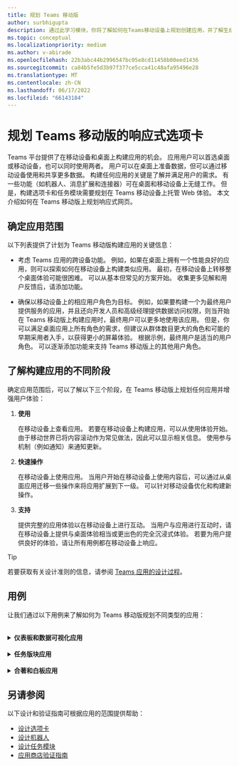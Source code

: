 ```yaml
---
title: 规划 Teams 移动版
author: surbhigupta
description: 通过此学习模块，你将了解如何在Teams移动设备上规划创建应用，并了解生成应用的不同阶段。
ms.topic: conceptual
ms.localizationpriority: medium
ms.author: v-abirade
ms.openlocfilehash: 22b3abc44b2996547bc05e8cd11458b00eed1436
ms.sourcegitcommit: ca84b5fe5d3b97f377ce5cca41c48afa95496e28
ms.translationtype: MT
ms.contentlocale: zh-CN
ms.lasthandoff: 06/17/2022
ms.locfileid: "66143184"
---
```

# <a name="plan-responsive-tabs-for-teams-mobile"></a>规划 Teams 移动版的响应式选项卡

 Teams 平台提供了在移动设备和桌面上构建应用的机会。 应用用户可以首选桌面或移动设备，也可以同时使用两者。 用户可以在桌面上准备数据，但可以通过移动设备使用和共享更多数据。 构建任何应用的关键是了解并满足用户的需求。 有一些功能（如机器人、消息扩展和连接器）可在桌面和移动设备上无缝工作。 但是，构建选项卡和任务模块需要规划在 Teams 移动设备上托管 Web 体验。 本文介绍如何在 Teams 移动版上规划响应式网页。

## <a name="identify-apps-scope"></a>确定应用范围

以下列表提供了计划为 Teams 移动版构建应用的关键信息：

* 考虑 Teams 应用的跨设备功能。 例如，如果在桌面上拥有一个性能良好的应用，则可以探索如何在移动设备上构建类似应用。 最初，在移动设备上转移整个桌面体验可能很困难。 可以从基本但常见的方案开始。 收集更多见解和用户反馈后，请添加功能。

* 确保以移动设备上的相应用户角色为目标。 例如，如果要构建一个为最终用户提供服务的应用，并且还向开发人员和高级经理提供数据访问权限，则当开始在 Teams 移动版上构建应用时，最终用户可以更多地使用该应用。 但是，你可以满足桌面应用上所有角色的需求，但建议从群体数目更大的角色和可能的早期采用者入手，以获得更小的屏幕体验。 根据示例，最终用户是适当的用户角色。 可以逐渐添加功能来支持 Teams 移动版上的其他用户角色。

## <a name="understand-different-stages-to-build-apps"></a>了解构建应用的不同阶段

确定应用范围后，可以了解以下三个阶段，在 Teams 移动版上规划任何应用并增强用户体验：

1. **使用**

   在移动设备上查看应用。 若要在移动设备上构建应用，可以从使用体验开始。 由于移动世界已将内容滚动作为常见做法，因此可以显示相关信息。 使用参与机制（例如通知）来通知更新。

2. **快速操作**

   在移动设备上使用应用。 当用户开始在移动设备上使用内容后，可以通过从桌面应用迁移一些操作来将应用扩展到下一级。 可以针对移动设备优化和构建新操作。

3. **支持**

   提供完整的应用体验以在移动设备上进行互动。 当用户与应用进行互动时，请在移动设备上提供与桌面体验相当或更出色的完全沉浸式体验。 若要为用户提供良好的体验，请让所有用例都在移动设备上响应。

> [!TIP]
> 若要获取有关设计准则的信息，请参阅 [Teams 应用的设计过程](design-teams-app-process.md)。

## <a name="use-cases"></a>用例

让我们通过以下用例来了解如何为 Teams 移动版规划不同类型的应用：

<br>

<details>

<summary><b>仪表板和数据可视化应用</b></summary>

可以了解如何在 Teams 移动平台上规划仪表板和数据可视化应用的响应式选项卡。

使用：

在第一阶段，可以实现最基本的使用体验来查看数据。 域中任何应用的目的都是以可视化效果形式显示数据。 在应用中，可以在桌面上显示最近查看的可视化效果，或显示用户所有授权图表的列表。 在桌面上创建仪表板后，用户可以使用移动设备访问信息。 可以将用户选择的任何图表的详细视图显示为选项卡中的扩展视图，也可以使用任务模块显示。

可以显示以下信息：

* 仪表板和摘要。
* 数据视觉对象、地图和信息图。
* 图表、图形和表。

![仪表板和数据可视化应用使用情况](../../assets/images/app-fundamentals/dashboarding-and-data-visualization-apps-consumption.png)

快速操作：

在第二阶段，用户可以使用桌面体验中的现有图表和视觉对象。 可以引入以下操作：

* 搜索内容。
* 筛选数据。
* 创建书签。

![仪表板和数据可视化应用快速操作](../../assets/images/app-fundamentals/dashboarding-and-data-visualization-apps-quick-actions.png)

启用：

在第三阶段，用户可以从头开始创建内容，例如图表和图形。 确保为移动设备引入应用中的所有功能。 例如，可以使用任务模块帮助访问特定数据项以及详细视图。

可以向用户提供以下访问权限：

* 修改标题和说明。
* 插入数据项以创建可视化效果。
* 在频道或群聊中共享可视化效果。

![仪表板和数据可视化应用启用](../../assets/images/app-fundamentals/dashboarding-and-data-visualization-apps-enablement.png)

<br>

</details>

<br>

<details>

<summary><b>任务版块应用</b></summary>

可以了解如何在 Teams 移动平台上为任务版块应用规划响应式选项卡。

使用：

在第一阶段中，应用可以在垂直堆栈中向用户显示任务列表。 如果有多个类别的任务，例如“**建议**”、“**活动**”和“**已关闭**”，则提供筛选器安来显示分组任务或作为标头来查看分组任务。

![任务版块应用使用](../../assets/images/app-fundamentals/taskboarding-apps-consumption.png)

快速操作：

在第二个阶段，可以向用户提供以下应用访问权限：

* 使用必需字段创建任务或项，以减少用户的认知负载。
* 更改板类型或视图。
* 通过展开视图来查看任务。
* 使用任务模块查看详细视图。
* 将任务移到不同的类别中。
* 通过电子邮件和活动源在聊天和频道中共享相关任务。

![任务版块应用快速操作](../../assets/images/app-fundamentals/taskboarding-apps-quick-actions.png)

启用：

在第三阶段，可以让用户体验以下活动：

* 添加新项目和板。
* 添加和修改不同的类别，例如 **“建议**”、“ **活动”** 和“ **已关闭**”。
* 为注释、附件和其他复杂功能配置任务。

![任务板块应用启用](../../assets/images/app-fundamentals/taskboarding-apps-enablement.png)
<br>

</details>

<br>

<details>

<summary><b>合著和白板应用</b></summary>

可以了解如何在 Teams 移动平台上为合著和白板应用规划响应式选项卡。

使用：

在第一阶段，可以考虑使用桌面体验来显示应用中的内容和资产。  可以显示以下功能：

* 批注或反馈。
* 放大或缩小。
* 挂起文档的当前阶段或进度。

![合著和白板应用使用](../../assets/images/app-fundamentals/coauthoring-and-whiteboarding-apps-consumption.png)

快速操作:

在第二个阶段，可以引入以下操作：

* 创建用于协作的新板或用于签名的新文档。
* 在内部以及与来宾共享板。
* 配置管理员权限。

> [!TIP]
> 可以公开操作，这些操作可以在小屏幕上轻松显示。

![合著和白板应用快速操作](../../assets/images/app-fundamentals/coauthoring-and-whiteboarding-apps-quick-actions.png)

启用：

在第三阶段，为用户提供完整的体验。 可以让用户体验以下活动：

* 添加文本、形状和快速笔记。
* 在内容周围导航。
* 添加层和筛选器。
* 删除、撤消和重做操作。
* 使用 JS SDK API 访问相机和麦克风。 有关设备功能的详细信息，请参阅[设备功能概述](../device-capabilities/device-capabilities-overview.md)。

![合著和白板应用启用](../../assets/images/app-fundamentals/coauthoring-and-whiteboarding-apps-enablement.png)

<br>

</details>

## <a name="see-also"></a>另请参阅

以下设计和验证指南可根据应用的范围提供帮助：

* [设计选项卡](../../tabs/design/tabs.md)
* [设计机器人](../../bots/design/bots.md)
* [设计任务模块](../..//task-modules-and-cards/task-modules/design-teams-task-modules.md)
* [应用商店验证指南](../deploy-and-publish/appsource/prepare/teams-store-validation-guidelines.md)
